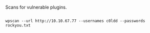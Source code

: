 ```wpscan --url http://driftingblues.box/blog --detection-mode aggressive -e --passwords=/home/kali/rockyou.txt 
```

Scans for vulnerable plugins.
 ```wpscan --url http://192.168.1.101/blog/ --enumerate ap --plugins-detection aggressive --plugins-version-detection aggressive
 ```
 
 ```
 wpscan --url http://10.10.67.77 --usernames c0ldd --passwords rockyou.txt
 ```
